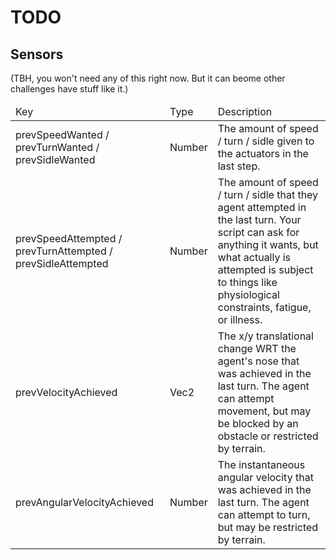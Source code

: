 # TODO

<h2>Sensors</h2>
(TBH, you won't need any of this right now. But it can beome other challenges have stuff like it.)
<table>
  <thead>
    <td>Key</td>
    <td>Type</td>
    <td>Description</td>
  </thead>
  <tr>
    <td>prevSpeedWanted / prevTurnWanted / prevSidleWanted</td>
    <td>Number</td>
    <td>The amount of speed / turn / sidle given to the actuators in the last step.</td>
  </tr>
  <tr>
    <td>prevSpeedAttempted / prevTurnAttempted / prevSidleAttempted</td>
    <td>Number</td>
    <td>
      The amount of speed / turn / sidle that they agent attempted in the last turn. Your script can ask for anything it
      wants, but what actually is attempted is subject to things like physiological constraints, fatigue, or illness.
    </td>
  </tr>
  <tr>
    <td>prevVelocityAchieved</td>
    <td>Vec2</td>
    <td>
      The x/y translational change WRT the agent's nose that was achieved in the last turn. The agent can attempt
      movement, but may be blocked by an obstacle or restricted by terrain.
    </td>
  </tr>
  <tr>
    <td>prevAngularVelocityAchieved</td>
    <td>Number</td>
    <td>
      The instantaneous angular velocity that was achieved in the last turn. The agent can attempt to turn, but may be
      restricted by terrain.
    </td>
  </tr>
</table>
